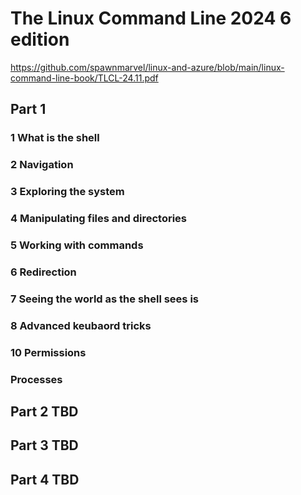 # The Linux Command Line 2024 6 edition

https://github.com/spawnmarvel/linux-and-azure/blob/main/linux-command-line-book/TLCL-24.11.pdf


## Part 1

### 1 What is the shell

### 2 Navigation

### 3 Exploring the system

### 4 Manipulating files and directories

### 5 Working with commands

### 6 Redirection

### 7 Seeing the world as the shell sees is

### 8 Advanced keubaord tricks

### 10 Permissions

### Processes

## Part 2 TBD

## Part 3 TBD

## Part 4 TBD
